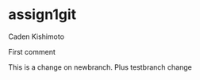 # assign1git
Caden Kishimoto

First comment

This is a change on newbranch. Plus testbranch change

